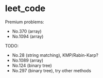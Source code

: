 # leet_code

Premium problems:

- No.370 (array)
- No.1094 (array)

TODO:

- No.28 (string matching), KMP/Rabin-Karp?
- No.1089 (array)
- No.124 (binary tree)
- No.297 (binary tree), try other methods
